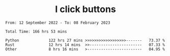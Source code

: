 <h1 align="center">
I click buttons
</h1>

<!--START_SECTION:waka-->

```text
From: 12 September 2022 - To: 08 February 2023

Total Time: 166 hrs 53 mins

Python             122 hrs 27 mins >>>>>>>>>>>>>>>>>>-------   73.37 %
Rust               12 hrs 14 mins  >>-----------------------   07.33 %
Other              8 hrs 16 mins   >------------------------   04.95 %
```

<!--END_SECTION:waka-->

